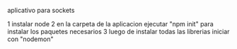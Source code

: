 aplicativo para sockets

1 instalar node
2 en la carpeta de la aplicacion ejecutar "npm init" para instalar los paquetes necesarios
3 luego de instalar todas las librerias iniciar con "nodemon"

